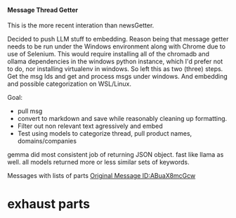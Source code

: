 #### Message Thread Getter

This is the more recent interation than newsGetter.



Decided to push LLM stuff to embedding.  Reason being that message getter needs to be run under the Windows
environment along with Chrome due to use of Selenium.  This would require installing all of the
chromadb and ollama dependencies in the windows python instance, which I'd prefer not to do,
nor installing virtualenv in windows.  So left this as two (three) steps. Get the msg Ids and 
get and process msgs under windows.  And embedding and possible categorization on WSL/Linux.

Goal: 
 - pull msg
 - convert to markdown and save while reasonably cleaning up formatting.  
 - Filter out non relevant text agressively and embed
 - Test using models to categorize thread, pull product names, domains/companies

 gemma did most consistent job of returning JSON object. fast like llama as well. all models returned more or less similar sets of keywords.

 Messages with lists of parts
[Original Message ID:ABuaX8mcGcw](https://groups.google.com/g/cozy_builders/c/ABuaX8mcGcw)
 # exhaust parts